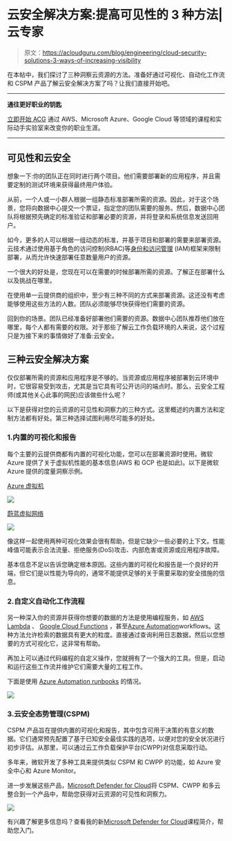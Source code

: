 # 云安全解决方案:提高可见性的 3 种方法|云专家

> 原文：<https://acloudguru.com/blog/engineering/cloud-security-solutions-3-ways-of-increasing-visibility>

在本帖中，我们探讨了三种洞察云资源的方法。准备好通过可视化、自动化工作流和 CSPM 产品了解云安全解决方案了吗？让我们直接开始吧。

* * *

**通往更好职业的钥匙**

[立即开始 ACG](https://acloudguru.com/pricing) 通过 AWS、Microsoft Azure、Google Cloud 等领域的课程和实际动手实验室来改变你的职业生涯。

* * *

## 可见性和云安全

想象一下:你的团队正在同时进行两个项目。他们需要部署新的应用程序，并且需要定制的测试环境来获得最终用户体验。

从前，一个人或一小群人根据一组静态标准部署所需的资源。因此，对于这个场景，您将向数据中心提交一个票证，指定您的团队需要的服务。然后，数据中心团队将根据预先确定的标准验证和部署必要的资源，并将登录和系统信息发送回用户。

如今，更多的人可以根据一组动态的标准，并基于项目和部署的需要来部署资源。云技术通过使用基于角色的访问控制(RBAC)等[身份和访问管理](https://acloudguru.com/blog/engineering/aws-iam-security-best-practices) (IAM)框架来限制部署，从而允许快速部署任意数量用户的资源。

一个很大的好处是，您现在可以在需要的时候部署所需的资源。了解正在部署什么以及挑战在哪里。

在使用单一云提供商的组织中，至少有三种不同的方式来部署资源。这还没有考虑能够使用这些方法的人数。团队必须能够尽快获得他们需要的资源。

回到你的场景。团队已经准备好部署他们需要的资源。数据中心团队推荐他们放在哪里，每个人都有需要的权限。对于那些了解云工作负载环境的人来说，这个过程只是为接下来的事情做好了准备:云安全。

## 三种云安全解决方案

仅仅部署所需的资源和应用程序是不够的。当资源或应用程序被部署到云环境中时，它很容易受到攻击，尤其是当它具有可公开访问的端点时。那么，云安全工程师(或其他关心此事的网民)应该做些什么呢？

以下是获得对您的云资源的可见性和洞察力的三种方式。这里概述的内置方法和定制方法都有好处。第三种选择试图利用尽可能多的好处。

### 1.内置的可视化和报告

每个主要的云提供商都有内置的可视化功能，您可以在部署资源时使用。微软 Azure 提供了关于虚拟机性能的基本信息(AWS 和 GCP 也是如此)。以下是微软 Azure 提供的度量洞察示例。

[Azure 虚拟机](https://azure.microsoft.com/en-us/services/virtual-machines/)

![](img/c0facb877ea2ea214a45d8e5566432ea.png)

[蔚蓝虚拟网络](https://docs.microsoft.com/en-us/azure/virtual-network/virtual-networks-overview)

![](img/765671acfc74188af58dfa946ede4cf9.png)

像这样一起使用两种可视化效果会很有帮助，但是它缺少一些必要的上下文。性能峰值可能表示合法流量、拒绝服务(DoS)攻击、内部危害或资源或应用程序故障。

基本信息不足以告诉您确定根本原因。这些内置的可视化和报告是一个良好的开端，但它们是以性能为导向的，通常不能提供足够的关于需要采取的安全措施的信息。

### 2.自定义自动化工作流程

另一种深入你的资源并获得你想要的数据的方法是使用编程服务，如 [AWS Lambda](https://aws.amazon.com/lambda/) 、 [Google Cloud Functions](https://cloud.google.com/functions) ，甚至[Azure Automation](https://docs.microsoft.com/en-us/azure/automation/overview)workflows。这种方法允许检索的数据具有更大的粒度。直接通过查询利用日志数据，然后以您想要的方式可视化它，这非常有帮助。

再加上可以通过代码编程的自定义操作，您就拥有了一个强大的工具。但是，启动和运行这些工作流并维护它们需要大量的工程工作。

下面是使用 [Azure Automation runbooks](https://docs.microsoft.com/en-us/azure/automation/automation-runbook-types) 的情况。

![](img/be1e998ac72ab0c2cd242caa4a21d4d7.png)

### 3.云安全态势管理(CSPM)

CSPM 产品旨在提供内置的可视化和报告，其中包含可用于决策的有意义的数据。它们通常预先配置了基于已知安全最佳实践的选项，以便对您的安全状况进行初步评估。从那里，可以通过云工作负载保护平台(CWPP)对信息采取行动。

多年来，微软开发了多种工具来提供类似 CSPM 和 CWPP 的功能，如 Azure 安全中心和 Azure Monitor。

进一步发展这些产品，[Microsoft Defender for Cloud](https://azure.microsoft.com/en-gb/services/defender-for-cloud/#overview)将 CSPM、CWPP 和多云整合到一个产品中，帮助您获得对云资源的可见性和洞察力。

![](img/9bc737e6995151d1ff6cfc048a99ec41.png)

有兴趣了解更多信息吗？查看我的新[Microsoft Defender for Cloud](https://acloudguru.com/course/introduction-to-microsoft-defender-for-cloud)课程简介，帮助您入门。